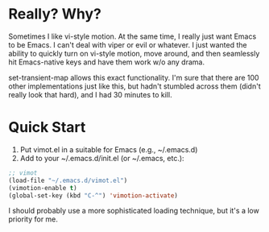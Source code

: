 # Really?  Why?

Sometimes I like vi-style motion.  At the same time, I really just
want Emacs to be Emacs.  I can't deal with viper or evil or whatever.
I just wanted the ability to quickly turn on vi-style motion, move
around, and then seamlessly hit Emacs-native keys and have them work
w/o any drama.

set-transient-map allows this exact functionality.  I'm sure that
there are 100 other implementations just like this, but hadn't
stumbled across them (didn't really look that hard), and I had 30
minutes to kill.

# Quick Start

1. Put vimot.el in a suitable for Emacs (e.g., ~/.emacs.d)
2. Add to your ~/.emacs.d/init.el (or ~/.emacs, etc.):
```cl
;; vimot
(load-file "~/.emacs.d/vimot.el")
(vimotion-enable t)
(global-set-key (kbd "C-^") 'vimotion-activate)
```

I should probably use a more sophisticated loading technique, but it's
a low priority for me.
